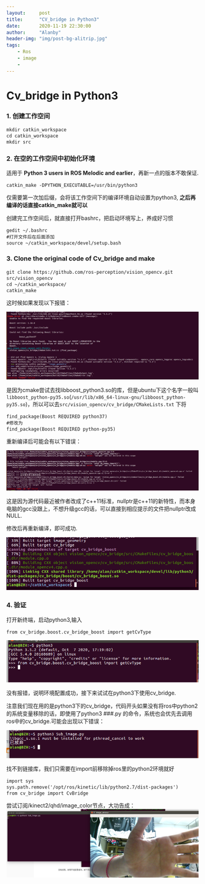 ```yaml
---
layout:     post
title:      "CV_bridge in Python3"
date:       2020-11-19 22:30:00
author:     "Alanby"
header-img: "img/post-bg-alitrip.jpg"
tags:
    - Ros
    - image
    - 
---
```



# Cv_bridge in Python3




### 1.  创建工作空间

```
mkdir catkin_workspace
cd catkin_workspace
mkdir src  
```



### 2. 在空的工作空间中初始化环境

适用于 **Python 3 users in ROS Melodic and earlier**，再新一点的版本不敢保证.

```
catkin_make -DPYTHON_EXECUTABLE=/usr/bin/python3
```

仅需要第一次加后缀，会将该工作空间下的编译环境自动设置为python3, **之后再编译的话直接catkin_make就可以**

创建完工作空间后，就直接打开bashrc，把启动环境写上，养成好习惯

```
gedit ~/.bashrc
#打开文件后在后面添加
source ~/catkin_workspace/devel/setup.bash
```





### 3. Clone the original code of Cv_bridge and make

```
git clone https://github.com/ros-perception/vision_opencv.git src/vision_opencv
cd ~/catkin_workspace/
catkin_make
```

这时候如果发现以下报错：

![image](https://github.com/Alanaab/Alanaab.github.io/blob/master/img/cv_bridge_err01.png)

是因为cmake尝试去找libboost_python3.so的库，但是ubuntu下这个名字一般叫`libboost_python-py35.so`(`/usr/lib/x86_64-linux-gnu/libboost_python-py35.so`)，所以可以去`src/vision_opencv/cv_bridge/CMakeLists.txt` 下将

```
find_package(Boost REQUIRED python37)
#修改为
find_package(Boost REQUIRED python-py35)
```



重新编译后可能会有以下错误：

![image](https://github.com/Alanaab/Alanaab.github.io/blob/master/img/cv_beidge_err02.png)

这是因为源代码最近被作者改成了c++11标准，nullptr是c++11的新特性，而本身电脑的gcc没跟上，不想升级gcc的话，可以直接到相应提示的文件把nullptr改成NULL.

修改后再重新编译，即可成功.

![image](https://github.com/Alanaab/Alanaab.github.io/blob/master/img/cv_bridge_err03.png)



### 4. 验证

打开新终端，启动python3,输入

```
from cv_bridge.boost.cv_bridge_boost import getCvType
```

![image](https://github.com/Alanaab/Alanaab.github.io/blob/master/img/cv_bridge_err04.png)

没有报错，说明环境配置成功，接下来试试在python3下使用cv_bridge.

注意我们现在用的是python3下的cv_bridge，代码开头如果没有将ros中python2的系统变量移除的话，即使用了python3  ###.py 的命令，系统也会优先去调用ros中的cv_bridge.可能会出现以下错误：

![image](https://github.com/Alanaab/Alanaab.github.io/blob/master/img/cv_bridge_err05.png)

找不到链接库，我们只需要在import前移除掉ros里的python2环境就好

```
import sys
sys.path.remove('/opt/ros/kinetic/lib/python2.7/dist-packages')
from cv_bridge import CvBridge
```



尝试订阅/kinect2/qhd/image_color节点，大功告成：
![image](https://github.com/Alanaab/Alanaab.github.io/blob/master/img/cv_bridge.png)



